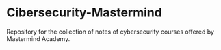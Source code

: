 # Cibersecurity-Mastermind
Repository for the collection of notes of cybersecurity courses offered by Mastermind Academy.
